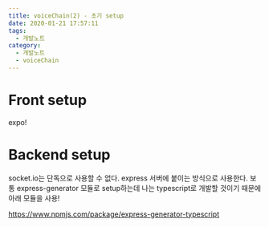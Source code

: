 ```yaml
---
title: voiceChain(2) - 초기 setup
date: 2020-01-21 17:57:11
tags:
  - 개발노트
category:
  - 개발노트
  - voiceChain
---
```


# Front setup

expo!

# Backend setup

socket.io는 단독으로 사용할 수 없다.
express 서버에 붙이는 방식으로 사용한다.
보통 express-generator 모듈로 setup하는데
나는 typescript로 개발할 것이기 때문에 아래 모듈을 사용!

https://www.npmjs.com/package/express-generator-typescript
